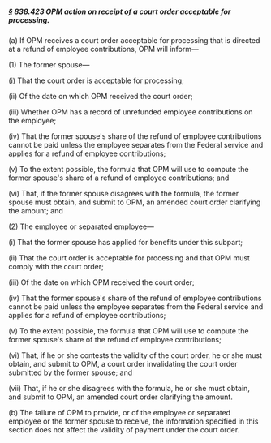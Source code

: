 ##### § 838.423 OPM action on receipt of a court order acceptable for processing. #####

(a) If OPM receives a court order acceptable for processing that is directed at a refund of employee contributions, OPM will inform—

(1) The former spouse—

(i) That the court order is acceptable for processing;

(ii) Of the date on which OPM received the court order;

(iii) Whether OPM has a record of unrefunded employee contributions on the employee;

(iv) That the former spouse's share of the refund of employee contributions cannot be paid unless the employee separates from the Federal service and applies for a refund of employee contributions;

(v) To the extent possible, the formula that OPM will use to compute the former spouse's share of a refund of employee contributions; and

(vi) That, if the former spouse disagrees with the formula, the former spouse must obtain, and submit to OPM, an amended court order clarifying the amount; and

(2) The employee or separated employee—

(i) That the former spouse has applied for benefits under this subpart;

(ii) That the court order is acceptable for processing and that OPM must comply with the court order;

(iii) Of the date on which OPM received the court order;

(iv) That the former spouse's share of the refund of employee contributions cannot be paid unless the employee separates from the Federal service and applies for a refund of employee contributions;

(v) To the extent possible, the formula that OPM will use to compute the former spouse's share of the refund of employee contributions;

(vi) That, if he or she contests the validity of the court order, he or she must obtain, and submit to OPM, a court order invalidating the court order submitted by the former spouse; and

(vii) That, if he or she disagrees with the formula, he or she must obtain, and submit to OPM, an amended court order clarifying the amount.

(b) The failure of OPM to provide, or of the employee or separated employee or the former spouse to receive, the information specified in this section does not affect the validity of payment under the court order.